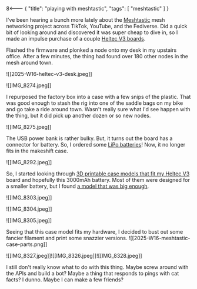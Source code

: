 

8<--- { "title": "playing with meshtastic", "tags": [ "meshtastic" ] }

I've been hearing a bunch more lately about the [Meshtastic](https://meshtastic.org) mesh networking project across TikTok, YouTube, and the Fediverse. Did a quick bit of looking around and discovered it was super cheap to dive in, so I made an impulse purchase of a couple [Heltec V3 boards](https://www.amazon.com/dp/B0D7HSHTNX?ref=ppx).

Flashed the firmware and plonked a node onto my desk in my upstairs office. After a few minutes, the thing had found over 180 other nodes in the mesh around town.

![[2025-W16-heltec-v3-desk.jpeg]]

![[IMG_8274.jpeg]]

I repurposed the factory box into a case with a few snips of the plastic. That was good enough to stash the rig into one of the saddle bags on my bike and go take a ride around town. Wasn't really sure what I'd see happen with the thing, but it did pick up another dozen or so new nodes.

![[IMG_8275.jpeg]]

The USB power bank is rather bulky. But, it turns out the board has a connector for battery. So, I ordered some [LiPo batteries](https://www.amazon.com/dp/B0D7LLB53Z?ref=ppx)! Now, it no longer fits in the makeshift case.

![[IMG_8292.jpeg]]

So, I started looking through [3D printable case models that fit my Heltec V3](https://www.printables.com/search/models?q=heltec+v3) board and hopefully this 3000mAh battery. Most of them were designed for a smaller battery, but I found [a model that was big enough](https://www.printables.com/model/561389-heltec-v3-case-for-meshtastic).

![[IMG_8303.jpeg]]

![[IMG_8304.jpeg]]

![[IMG_8305.jpeg]]

Seeing that this case model fits my hardware, I decided to bust out some fancier filament and print some snazzier versions.
![[2025-W16-meshtastic-case-parts.png]]

![[IMG_8327.jpeg]]![[IMG_8326.jpeg]]![[IMG_8328.jpeg]]

I still don't really know what to do with this thing. Maybe screw around with the APIs and build a bot? Maybe a thing that responds to pings with cat facts? I dunno. Maybe I can make a few friends?
